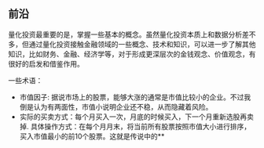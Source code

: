 
## 前沿

量化投资最重要的是，掌握一些基本的概念。虽然量化投资本质上和数据分析差不多，但通过量化投资接触金融领域的一些概念、技术和知识，可以进一步了解其他知识，比如财务、金融、经济学等，对于形成更深层次的金钱观念、价值观念，有很好的启发和借鉴作用。

一些术语：


- 市值因子: 据说市场上的股票，能够大涨的通常是市值比较小的企业。不过我倒是认为有两面性，市值小说明企业还不稳，从而隐藏着风险。
- 实际的买卖方式：每个月买入一次，月底的时候买入，下一个月重新选股再卖掉. 具体操作方式：在每个月月末，将当前所有股票按照市值大小进行排序，买入市值最小的前10个股票。这就是传说中的**
